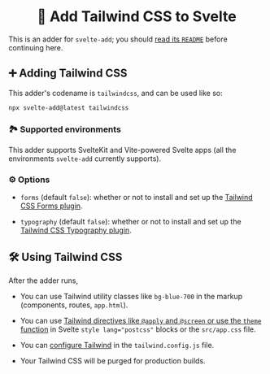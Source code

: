 <h1 align="center">💨 Add Tailwind CSS to Svelte</h1>

This is an adder for `svelte-add`; you should [read its `README`](https://github.com/svelte-add/svelte-add#readme) before continuing here.

## ➕ Adding Tailwind CSS

This adder's codename is `tailwindcss`, and can be used like so:

```sh
npx svelte-add@latest tailwindcss
```

### 🏞 Supported environments

This adder supports SvelteKit and Vite-powered Svelte apps (all the environments `svelte-add` currently supports).

### ⚙️ Options

- `forms` (default `false`): whether or not to install and set up the [Tailwind CSS Forms plugin](https://github.com/tailwindlabs/tailwindcss-forms).

- `typography` (default `false`): whether or not to install and set up the [Tailwind CSS Typography plugin](https://github.com/tailwindlabs/tailwindcss-typography).

## 🛠 Using Tailwind CSS

After the adder runs,

- You can use Tailwind utility classes like `bg-blue-700` in the markup (components, routes, `app.html`).

- You can use [Tailwind directives like `@apply` and `@screen` or use the `theme` function](https://tailwindcss.com/docs/functions-and-directives) in Svelte `style lang="postcss"` blocks or the `src/app.css` file.

- You can [configure Tailwind](https://tailwindcss.com/docs/configuration) in the `tailwind.config.js` file.

- Your Tailwind CSS will be purged for production builds.
